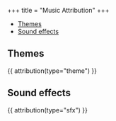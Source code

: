 +++
title = "Music Attribution"
+++

- [Themes](#themes)
- [Sound effects](#sound-effects)

## Themes

{{ attribution(type="theme") }}

## Sound effects

{{ attribution(type="sfx") }}

